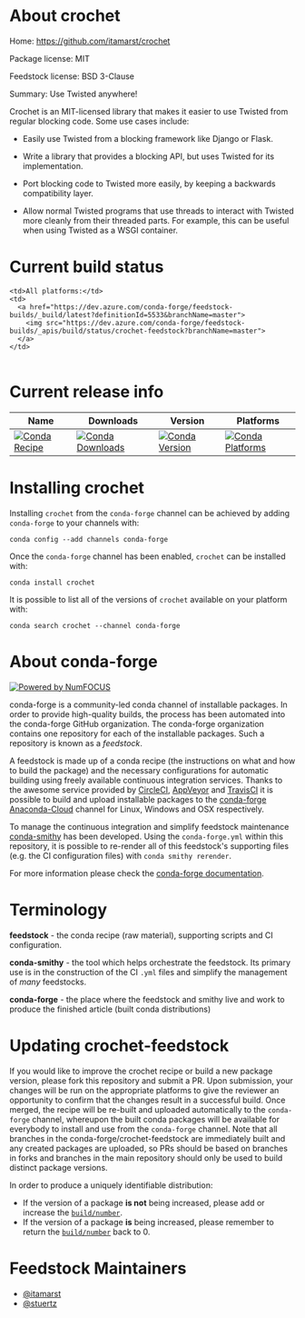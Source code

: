 About crochet
=============

Home: https://github.com/itamarst/crochet

Package license: MIT

Feedstock license: BSD 3-Clause

Summary: Use Twisted anywhere!

Crochet is an MIT-licensed library that makes it easier to use Twisted from
regular blocking code. Some use cases include:

  * Easily use Twisted from a blocking framework like Django or Flask.

  * Write a library that provides a blocking API, but uses Twisted for its
    implementation.

  * Port blocking code to Twisted more easily, by keeping a backwards
    compatibility layer.

  * Allow normal Twisted programs that use threads to interact with Twisted
    more cleanly from their threaded parts. For example, this can be useful
    when using Twisted as a WSGI container.


Current build status
====================


<table><tr>
    
    <td>All platforms:</td>
    <td>
      <a href="https://dev.azure.com/conda-forge/feedstock-builds/_build/latest?definitionId=5533&branchName=master">
        <img src="https://dev.azure.com/conda-forge/feedstock-builds/_apis/build/status/crochet-feedstock?branchName=master">
      </a>
    </td>
  </tr>
</table>

Current release info
====================

| Name | Downloads | Version | Platforms |
| --- | --- | --- | --- |
| [![Conda Recipe](https://img.shields.io/badge/recipe-crochet-green.svg)](https://anaconda.org/conda-forge/crochet) | [![Conda Downloads](https://img.shields.io/conda/dn/conda-forge/crochet.svg)](https://anaconda.org/conda-forge/crochet) | [![Conda Version](https://img.shields.io/conda/vn/conda-forge/crochet.svg)](https://anaconda.org/conda-forge/crochet) | [![Conda Platforms](https://img.shields.io/conda/pn/conda-forge/crochet.svg)](https://anaconda.org/conda-forge/crochet) |

Installing crochet
==================

Installing `crochet` from the `conda-forge` channel can be achieved by adding `conda-forge` to your channels with:

```
conda config --add channels conda-forge
```

Once the `conda-forge` channel has been enabled, `crochet` can be installed with:

```
conda install crochet
```

It is possible to list all of the versions of `crochet` available on your platform with:

```
conda search crochet --channel conda-forge
```


About conda-forge
=================

[![Powered by NumFOCUS](https://img.shields.io/badge/powered%20by-NumFOCUS-orange.svg?style=flat&colorA=E1523D&colorB=007D8A)](http://numfocus.org)

conda-forge is a community-led conda channel of installable packages.
In order to provide high-quality builds, the process has been automated into the
conda-forge GitHub organization. The conda-forge organization contains one repository
for each of the installable packages. Such a repository is known as a *feedstock*.

A feedstock is made up of a conda recipe (the instructions on what and how to build
the package) and the necessary configurations for automatic building using freely
available continuous integration services. Thanks to the awesome service provided by
[CircleCI](https://circleci.com/), [AppVeyor](https://www.appveyor.com/)
and [TravisCI](https://travis-ci.org/) it is possible to build and upload installable
packages to the [conda-forge](https://anaconda.org/conda-forge)
[Anaconda-Cloud](https://anaconda.org/) channel for Linux, Windows and OSX respectively.

To manage the continuous integration and simplify feedstock maintenance
[conda-smithy](https://github.com/conda-forge/conda-smithy) has been developed.
Using the ``conda-forge.yml`` within this repository, it is possible to re-render all of
this feedstock's supporting files (e.g. the CI configuration files) with ``conda smithy rerender``.

For more information please check the [conda-forge documentation](https://conda-forge.org/docs/).

Terminology
===========

**feedstock** - the conda recipe (raw material), supporting scripts and CI configuration.

**conda-smithy** - the tool which helps orchestrate the feedstock.
                   Its primary use is in the construction of the CI ``.yml`` files
                   and simplify the management of *many* feedstocks.

**conda-forge** - the place where the feedstock and smithy live and work to
                  produce the finished article (built conda distributions)


Updating crochet-feedstock
==========================

If you would like to improve the crochet recipe or build a new
package version, please fork this repository and submit a PR. Upon submission,
your changes will be run on the appropriate platforms to give the reviewer an
opportunity to confirm that the changes result in a successful build. Once
merged, the recipe will be re-built and uploaded automatically to the
`conda-forge` channel, whereupon the built conda packages will be available for
everybody to install and use from the `conda-forge` channel.
Note that all branches in the conda-forge/crochet-feedstock are
immediately built and any created packages are uploaded, so PRs should be based
on branches in forks and branches in the main repository should only be used to
build distinct package versions.

In order to produce a uniquely identifiable distribution:
 * If the version of a package **is not** being increased, please add or increase
   the [``build/number``](https://conda.io/docs/user-guide/tasks/build-packages/define-metadata.html#build-number-and-string).
 * If the version of a package **is** being increased, please remember to return
   the [``build/number``](https://conda.io/docs/user-guide/tasks/build-packages/define-metadata.html#build-number-and-string)
   back to 0.

Feedstock Maintainers
=====================

* [@itamarst](https://github.com/itamarst/)
* [@stuertz](https://github.com/stuertz/)

